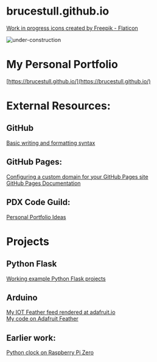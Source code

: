 # brucestull.github.io
<a href="https://www.flaticon.com/free-icons/work-in-progress" title="work in progress icons">Work in progress icons created by Freepik - Flaticon</a>
<!-- ![work-in-progress](https://user-images.githubusercontent.com/47562501/153714835-b8146786-c2da-4346-880b-1063d7df5882.png) -->
<!-- <img src='https://user-images.githubusercontent.com/47562501/153714835-b8146786-c2da-4346-880b-1063d7df5882.png' alt='Icon with text work in progress.'> -->
![under-construction](https://user-images.githubusercontent.com/47562501/153715092-aba59f72-18c8-4278-888f-c8e4e5c34010.png)



# My Personal Portfolio
[https://brucestull.github.io/](https://brucestull.github.io/) 

# External Resources:
## GitHub
[Basic writing and formatting syntax](https://docs.github.com/en/get-started/writing-on-github/getting-started-with-writing-and-formatting-on-github/basic-writing-and-formatting-syntax)
## GitHub Pages:
[Configuring a custom domain for your GitHub Pages site](https://docs.github.com/en/pages/configuring-a-custom-domain-for-your-github-pages-site)  
[GitHub Pages Documentation](https://docs.github.com/en/pages)  

## PDX Code Guild:
[Personal Portfolio Ideas](https://github.com/PdxCodeGuild/class_otter/blob/main/2%20Flask%20+%20HTML%20+%20CSS/labs/06%20Personal%20Portfolio.md)

# Projects
## Python Flask
[Working example Python Flask projects](https://github.com/brucestull/brucestull.github.io/tree/main/projects/flask_examples)


## Arduino
[My IOT Feather feed rendered at adafruit.io](https://io.adafruit.com/FlynntKnapp/dashboards/temperature-humidity-history)  
[My code on Adafruit Feather](https://github.com/brucestull/Arduino/blob/main/SendTempToIO_ESP8266_v02/SendTempToIO_ESP8266_v02.ino)  
  
## Earlier work:
[Python clock on Raspberry Pi Zero](https://github.com/brucestull/RaspberryPiClock)

 
